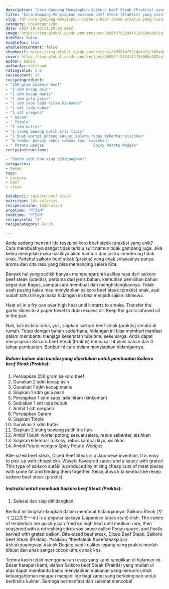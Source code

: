 ```yaml
---
description: "Cara Gampang Menyiapkan Saikoro beef Steak (Praktis) yang Lezat Sekali"
title: "Cara Gampang Menyiapkan Saikoro beef Steak (Praktis) yang Lezat Sekali"
slug: 497-cara-gampang-menyiapkan-saikoro-beef-steak-praktis-yang-lezat-sekali
category: Uncategorized
date: 2022-10-16T21:28:26.808Z
image: https://img-global.cpcdn.com/recipes/3055f4f532daf415/680x482cq70/saikoro-beef-steak-praktis-foto-resep-utama.jpg
hideToc: false
enableToc: true
enableTocContent: false
thumbnail: https://img-global.cpcdn.com/recipes/3055f4f532daf415/680x482cq70/saikoro-beef-steak-praktis-foto-resep-utama.jpg
cover: https://img-global.cpcdn.com/recipes/3055f4f532daf415/680x482cq70/saikoro-beef-steak-praktis-foto-resep-utama.jpg
author: Admin
authorAv: notfound
ratingvalue: 3.8
reviewcount: 13
recipeingredient:
- "250 gram saikoro beef"
- "2 sdm kecap asin"
- "1 sdm kecap manis"
- "1 sdm gula pasir"
- "1 sdm saos lada hitam kinkoman"
- "1 sdt lada bubuk"
- "1 sdt oregano"
- " Garam"
- " Totole"
- "2 sdm butter"
- "2 siung bawang putih iris tipis"
- "1 buah wortel potong sesuai selera rebus sebentar sisihkan"
- "6 lembar pakcoy rebus sampai layu sisihkan"
- " Potato wedges                      Spicy Potato Wedges"
recipeinstructions:

- "Sudah jadi dan siap dihidangkan!"
categories:
- Resep
tags:
- saikoro
- beef
- steak

katakunci: saikoro beef steak 
nutrition: 161 calories
recipecuisine: Indonesian
preptime: "PT21M"
cooktime: "PT56M"
recipeyield: "3"
recipecategory: Lunch

---
```





Anda sedang mencari ide resep saikoro beef steak (praktis) yang unik? Cara membuatnya sangat tidak terlalu sulit namun tidak gampang juga. Jika keliru mengolah maka hasilnya akan hambar dan justru cenderung tidak enak. Padahal saikoro beef steak (praktis) yang enak selayaknya punya aroma dan cita rasa yang bisa memancing selera Kita.





Banyak hal yang sedikit banyak mempengaruhi kualitas rasa dari saikoro beef steak (praktis), pertama dari jenis bahan, kemudian pemilihan bahan segar dan Bagus, sampai cara membuat dan menghidangkannya. Tidak usah pusing kalau mau menyiapkan saikoro beef steak (praktis) enak,      asal sudah tahu triknya maka hidangan ini bisa menjadi sajian istimewa.














Heat oil in a fry pan over high heat until it starts to smoke. Transfer the garlic slices to a paper towel to drain excess oil. Keep the garlic infused oil in the pan.






Nah, kali ini kita coba, yuk, siapkan saikoro beef steak (praktis) sendiri di rumah. Tetap dengan bahan sederhana, hidangan ini bisa memberi manfaat dalam membantu menjaga kesehatan tubuhmu sekeluarga. Anda dapat menyiapkan Saikoro beef Steak (Praktis) memakai 14 jenis bahan dan 0 tahap pembuatan. Berikut ini cara dalam menyiapkan hidangannya.

<!--inarticleads1-->

##### Bahan-bahan dan bumbu yang diperlukan untuk pembuatan Saikoro beef Steak (Praktis):

1. Persiapkan 250 gram saikoro beef
1. Gunakan 2 sdm kecap asin
1. Gunakan 1 sdm kecap manis
1. Siapkan 1 sdm gula pasir
1. Persiapkan 1 sdm saos lada hitam (kinkoman)
1. Sediakan 1 sdt lada bubuk
1. Ambil 1 sdt oregano
1. Persiapkan  Garam
1. Siapkan  Totole
1. Gunakan 2 sdm butter
1. Siapkan 2 siung bawang putih iris tipis
1. Ambil 1 buah wortel potong sesuai selera, rebus sebentar, sisihkan
1. Siapkan 6 lembar pakcoy, rebus sampai layu, sisihkan
1. Ambil  Potato wedges                      Spicy Potato Wedges


Bite-sized beef steak, Diced Beef Steak is a Japanese invention. It is easy to pick up with chopsticks. Wasabi flavoured sauce and a sauce with grated This type of saikoro sutēki is produced by mixing cheap cuts of meat pieces with some fat and binding them together. Selanjutnya kita kembali ke resep saikoro beef steak (praktis). 

<!--inarticleads2-->

##### Instruksi untuk membuat Saikoro beef Steak (Praktis):


1. Selesai dan siap dihidangkan!

Berikut ini langkah-langkah dalam membuat hidangannya. Saikoro Steak (サイコロステーキ) is a popular izakaya (Japanese tapas style) dish. The cubes of tenderloin are quickly pan fried on high heat until medium rare, then seasoned with a refreshing citrus soy sauce called Ponzu sauce, and finally served with grated daikon. Bite-sized beef steak, Diced Beef Steak. Saikoro beef Steak (Praktis). #saikoro #beefsteak #beefsteakjapan #steakdagingsapi #steak Daging sapi kualitas jepang yang praktis mudah dibuat dan enak sangat cocok untuk anak kos. 

Terima kasih telah menggunakan resep yang kami tampilkan di halaman ini. Besar harapan kami, olahan Saikoro beef Steak (Praktis) yang mudah di atas dapat membantu kamu menyiapkan makanan yang menarik untuk keluarga/teman maupun menjadi ide bagi kamu yang berkeinginan untuk berbisnis kuliner. Semoga bermanfaat dan selamat mencoba!
